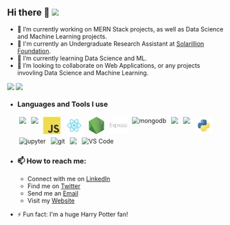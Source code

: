 

## Hi there 👋 ![](https://komarev.com/ghpvc/?username=Akashamba&color=000080&style=flat-square&label=Profile+Views)


<!-- 
**Akashamba/akashamba** is a ✨ _special_ ✨ repository because its `README.md` (this file) appears on your GitHub profile.

Here are some ideas to get you started: -->



- 🔭 I’m currently working on MERN Stack projects, as well as Data Science and Machine Learning projects.
- 💬 I'm currently an Undergraduate Research Assistant at [Solarillion Foundation](https://solarillionfoundation.org/).
- 🌱 I’m currently learning Data Science and ML.
- 👯 I’m looking to collaborate on Web Applications, or any projects invovling Data Science and Machine Learning.

<span>
  <img align="center" src="https://github-readme-stats.vercel.app/api?username=Akashamba&show_icons=true&theme=nightowl" />
</span>
<span>
  <img align="center" src="https://github-readme-stats.vercel.app/api/top-langs/?username=Akashamba&layout=compact&theme=nightowl" />
</span>

- ### Languages and Tools I use
  <p>
    <img src="https://img.icons8.com/color/48/000000/html-5--v1.png" height="40" style="vertical-align:top; margin:4px"/>
    <img src="https://img.icons8.com/color/48/000000/css3.png" height="40" style="vertical-align:top; margin:4px"/>
    <img src="https://raw.githubusercontent.com/github/explore/80688e429a7d4ef2fca1e82350fe8e3517d3494d/topics/javascript/javascript.png" alt="Javascript" height="40" style="vertical-align:top; margin:4px">
    <img src="https://raw.githubusercontent.com/github/explore/80688e429a7d4ef2fca1e82350fe8e3517d3494d/topics/react/react.png" alt="ReactJS" height="40" style="vertical-align:top; margin:4px">
    <img src="https://raw.githubusercontent.com/github/explore/80688e429a7d4ef2fca1e82350fe8e3517d3494d/topics/nodejs/nodejs.png" alt="NodeJs" height="40" style="vertical-align:top; margin:4px">
    <img src="https://raw.githubusercontent.com/github/explore/80688e429a7d4ef2fca1e82350fe8e3517d3494d/topics/express/express.png" alt="Express" height="40" style="vertical-align:top; margin:4px">
    <img src="https://img.icons8.com/color/48/000000/mongodb.png" alt="mongodb" height="40" style="vertical-align:top; margin:4px">
    <img src="https://img.icons8.com/wired/64/000000/postman-api.png" height="40" style="vertical-align:top; margin:4px"/>
    <img src="https://img.icons8.com/color/48/000000/figma--v1.png" height="40" style="vertical-align:top; margin:4px"/>
    <img src="https://raw.githubusercontent.com/github/explore/80688e429a7d4ef2fca1e82350fe8e3517d3494d/topics/python/python.png" alt="Python" height="40" style="vertical-align:top; margin:4px">
  <img src="https://upload.wikimedia.org/wikipedia/commons/thumb/3/38/Jupyter_logo.svg/883px-Jupyter_logo.svg.png" alt="jupyter" height="40" style="vertical-align:top; margin:4px">
    <img src="https://raw.githubusercontent.com/jmnote/z-icons/master/svg/git.svg" alt="git" height="40" style="vertical-align:top; margin:4px">
  <img src="https://img.icons8.com/color/48/000000/linux.png" height="40" style="vertical-align:top; margin:4px"/>
    <img src="https://upload.wikimedia.org/wikipedia/commons/thumb/9/9a/Visual_Studio_Code_1.35_icon.svg/1024px-Visual_Studio_Code_1.35_icon.svg.png" alt="VS Code" height="40" style="vertical-align:top; margin:4px">
  </p>
    
- ### 📫 How to reach me: 
    * Connect with me on [LinkedIn](https://www.linkedin.com/in/akash-ambashankar/)
    * Find me on [Twitter](https://twitter.com/akashamba238)
    * Send me an [Email](mailto:akashambashankar@gmail.com)
    * Visit my [Website](https://akashamba.netlify.app/)
    
- ⚡ Fun fact: I'm a huge Harry Potter fan!





